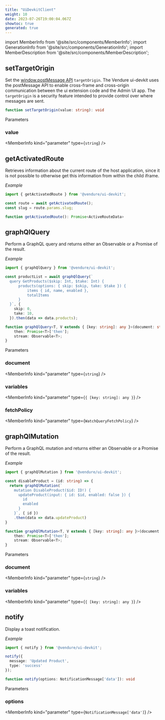 ```yaml
---
title: "UiDevkitClient"
weight: 10
date: 2023-07-26T19:00:04.067Z
showtoc: true
generated: true
---
```

<!-- This file was generated from the Vendure source. Do not modify. Instead, re-run the "docs:build" script -->
import MemberInfo from '@site/src/components/MemberInfo';
import GenerationInfo from '@site/src/components/GenerationInfo';
import MemberDescription from '@site/src/components/MemberDescription';


## setTargetOrigin

<GenerationInfo sourceFile="packages/ui-devkit/src/client/devkit-client-api.ts" sourceLine="24" packageName="@vendure/ui-devkit" />

Set the [window.postMessage API](https://developer.mozilla.org/en-US/docs/Web/API/Window/postMessage)
`targetOrigin`. The Vendure ui-devkit uses the postMessage API to
enable cross-frame and cross-origin communication between the ui extension code and the Admin UI
app. The `targetOrigin` is a security feature intended to provide control over where messages are sent.

```ts title="Signature"
function setTargetOrigin(value: string): void
```
Parameters

### value

<MemberInfo kind="parameter" type={`string`} />



## getActivatedRoute

<GenerationInfo sourceFile="packages/ui-devkit/src/client/devkit-client-api.ts" sourceLine="43" packageName="@vendure/ui-devkit" />

Retrieves information about the current route of the host application, since it is not possible
to otherwise get this information from within the child iframe.

*Example*

```ts
import { getActivatedRoute } from '@vendure/ui-devkit';

const route = await getActivatedRoute();
const slug = route.params.slug;
```

```ts title="Signature"
function getActivatedRoute(): Promise<ActiveRouteData>
```


## graphQlQuery

<GenerationInfo sourceFile="packages/ui-devkit/src/client/devkit-client-api.ts" sourceLine="70" packageName="@vendure/ui-devkit" />

Perform a GraphQL query and returns either an Observable or a Promise of the result.

*Example*

```ts
import { graphQlQuery } from '@vendure/ui-devkit';

const productList = await graphQlQuery(`
  query GetProducts($skip: Int, $take: Int) {
      products(options: { skip: $skip, take: $take }) {
          items { id, name, enabled },
          totalItems
      }
  }`, {
    skip: 0,
    take: 10,
  }).then(data => data.products);
```

```ts title="Signature"
function graphQlQuery<T, V extends { [key: string]: any }>(document: string, variables?: { [key: string]: any }, fetchPolicy?: WatchQueryFetchPolicy): {
    then: Promise<T>['then'];
    stream: Observable<T>;
}
```
Parameters

### document

<MemberInfo kind="parameter" type={`string`} />

### variables

<MemberInfo kind="parameter" type={`{ [key: string]: any }`} />

### fetchPolicy

<MemberInfo kind="parameter" type={`WatchQueryFetchPolicy`} />



## graphQlMutation

<GenerationInfo sourceFile="packages/ui-devkit/src/client/devkit-client-api.ts" sourceLine="112" packageName="@vendure/ui-devkit" />

Perform a GraphQL mutation and returns either an Observable or a Promise of the result.

*Example*

```ts
import { graphQlMutation } from '@vendure/ui-devkit';

const disableProduct = (id: string) => {
  return graphQlMutation(`
    mutation DisableProduct($id: ID!) {
      updateProduct(input: { id: $id, enabled: false }) {
        id
        enabled
      }
    }`, { id })
    .then(data => data.updateProduct)
}
```

```ts title="Signature"
function graphQlMutation<T, V extends { [key: string]: any }>(document: string, variables?: { [key: string]: any }): {
    then: Promise<T>['then'];
    stream: Observable<T>;
}
```
Parameters

### document

<MemberInfo kind="parameter" type={`string`} />

### variables

<MemberInfo kind="parameter" type={`{ [key: string]: any }`} />



## notify

<GenerationInfo sourceFile="packages/ui-devkit/src/client/devkit-client-api.ts" sourceLine="147" packageName="@vendure/ui-devkit" />

Display a toast notification.

*Example*

```ts
import { notify } from '@vendure/ui-devkit';

notify({
  message: 'Updated Product',
  type: 'success'
});
```

```ts title="Signature"
function notify(options: NotificationMessage['data']): void
```
Parameters

### options

<MemberInfo kind="parameter" type={`NotificationMessage['data']`} />

